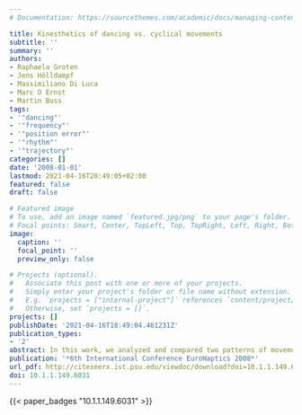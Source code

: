 ```yaml
---
# Documentation: https://sourcethemes.com/academic/docs/managing-content/

title: Kinesthetics of dancing vs. cyclical movements
subtitle: ''
summary: ''
authors:
- Raphaela Groten
- Jens Hölldampf
- Massimiliano Di Luca
- Marc O Ernst
- Martin Buss
tags:
- '"dancing"'
- '"frequency"'
- '"position error"'
- '"rhythm"'
- '"trajectory"'
categories: []
date: '2008-01-01'
lastmod: 2021-04-16T20:49:05+02:00
featured: false
draft: false

# Featured image
# To use, add an image named `featured.jpg/png` to your page's folder.
# Focal points: Smart, Center, TopLeft, Top, TopRight, Left, Right, BottomLeft, Bottom, BottomRight.
image:
  caption: ''
  focal_point: ''
  preview_only: false

# Projects (optional).
#   Associate this post with one or more of your projects.
#   Simply enter your project's folder or file name without extension.
#   E.g. `projects = ["internal-project"]` references `content/project/deep-learning/index.md`.
#   Otherwise, set `projects = []`.
projects: []
publishDate: '2021-04-16T18:49:04.461231Z'
publication_types:
- '2'
abstract: In this work, we analyzed and compared two patterns of movement according to a rhythmic signal (dancing vs. cyclical rhyth- mic movements) to create a more natural virtual dancing partner with haptic feedback. We observed linear movements to reduce the analy- sis complexity and highlight the critical factors that can be generalized to unconstrained movements. Results indicate that dancing movements are performed at lower frequency of oscillation than the provided sig- nal. However, synchronization errors are lower during dancing, indicating that dance is a more natural and easy way to perform the task. Finally, the amount of jerk is higher while dancing, indicating that dance move- ments are not inherently smoother, but are instead more complex than cyclical ones.
publication: '*6th International Conference EuroHaptics 2008*'
url_pdf: http://citeseerx.ist.psu.edu/viewdoc/download?doi=10.1.1.149.6031&rep=rep1&type=pdf
doi: 10.1.1.149.6031
---
```



{{< paper_badges "10.1.1.149.6031" >}}
